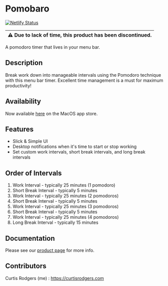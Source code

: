 # Pomobaro

[![Netlify Status](https://api.netlify.com/api/v1/badges/57435258-8ad5-42a3-ad14-2a880d5bcc33/deploy-status)](https://app.netlify.com/sites/cr-pomobaro/deploys)

| :warning: Due to lack of time, this product has been discontinued. |
| ------------------------------------------------------------------ |

A pomodoro timer that lives in your menu bar.

## Description

Break work down into manageable intervals using the Pomodoro technique with this menu bar timer. Excellent time management is a must for maximum productivity!

## Availability

Now available [here](https://itunes.apple.com/app/pomobaro/id1415437485) on the MacOS app store.

## Features

- Slick & Simple UI
- Desktop notifications when it's time to start or stop working
- Set custom work intervals, short break intervals, and long break intervals

## Order of Intervals

1.  Work Interval - typically 25 minutes (1 pomodoro)
1.  Short Break Interval - typically 5 minutes
1.  Work Interval - typically 25 minutes (2 pomodoros)
1.  Short Break Interval - typically 5 minutes
1.  Work Interval - typically 25 minutes (3 pomodoros)
1.  Short Break Interval - typically 5 minutes
1.  Work Interval - typically 25 minutes (4 pomodoros)
1.  Long Break Interval - typically 15 minutes

## Documentation

Please see our [product page](https://curtisrodgers.com/Pomobaro) for more info.

## Contributors

Curtis Rodgers (me) : https://curtisrodgers.com
